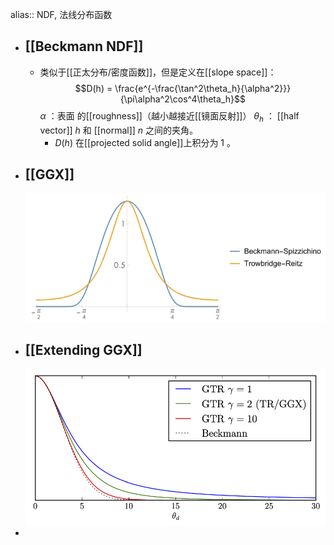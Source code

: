 alias:: NDF, 法线分布函数

- ## [[Beckmann NDF]]
	- 类似于[[正太分布/密度函数]]，但是定义在[[slope space]]：
	  $$D(h) = \frac{e^{-\frac{\tan^2\theta_h}{\alpha^2}}}{\pi\alpha^2\cos^4\theta_h}$$
	  $\alpha$ ：表面 的[[roughness]]（越小越接近[[镜面反射]]）
	  $\theta_h$ ： [[half vector]] $h$ 和 [[normal]] $n$ 之间的夹角。
		- $D(h)$ 在[[projected solid angle]]上积分为 $1$ 。
- ## [[GGX]]
  ![image.png](../assets/image_1698679474575_0.png)
- ## [[Extending GGX]]
  ![image.png](../assets/image_1698679444572_0.png)
-